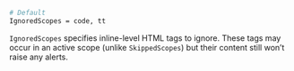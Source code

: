 ```bash
# Default
IgnoredScopes = code, tt
```

`IgnoredScopes` specifies inline-level HTML tags to ignore. These tags may 
occur in an active scope (unlike `SkippedScopes`) but their content still won’t 
raise any alerts.